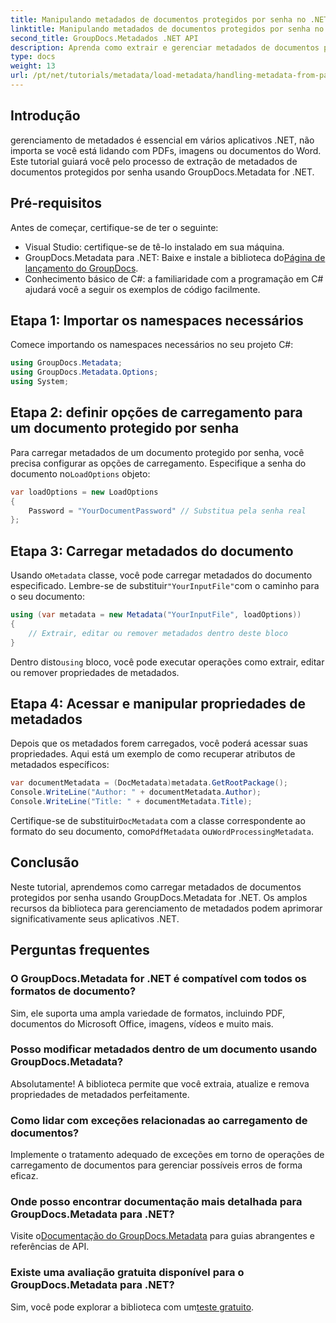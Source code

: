 ```yaml
---
title: Manipulando metadados de documentos protegidos por senha no .NET
linktitle: Manipulando metadados de documentos protegidos por senha no .NET
second_title: GroupDocs.Metadados .NET API
description: Aprenda como extrair e gerenciar metadados de documentos protegidos por senha de forma eficiente usando GroupDocs.Metadata for .NET. Este tutorial abrangente abrange etapas essenciais, incluindo configuração de opções de carga, acesso a propriedades de metadados.
type: docs
weight: 13
url: /pt/net/tutorials/metadata/load-metadata/handling-metadata-from-password-protected-document/
---
```

## Introdução

gerenciamento de metadados é essencial em vários aplicativos .NET, não importa se você está lidando com PDFs, imagens ou documentos do Word. Este tutorial guiará você pelo processo de extração de metadados de documentos protegidos por senha usando GroupDocs.Metadata for .NET.

## Pré-requisitos

Antes de começar, certifique-se de ter o seguinte:

- Visual Studio: certifique-se de tê-lo instalado em sua máquina.
-  GroupDocs.Metadata para .NET: Baixe e instale a biblioteca do[Página de lançamento do GroupDocs](https://releases.groupdocs.com/metadata/net/).
- Conhecimento básico de C#: a familiaridade com a programação em C# ajudará você a seguir os exemplos de código facilmente.

## Etapa 1: Importar os namespaces necessários

Comece importando os namespaces necessários no seu projeto C#:

```csharp
using GroupDocs.Metadata;
using GroupDocs.Metadata.Options;
using System;
```

## Etapa 2: definir opções de carregamento para um documento protegido por senha

 Para carregar metadados de um documento protegido por senha, você precisa configurar as opções de carregamento. Especifique a senha do documento no`LoadOptions` objeto:

```csharp
var loadOptions = new LoadOptions
{
    Password = "YourDocumentPassword" // Substitua pela senha real
};
```

## Etapa 3: Carregar metadados do documento

 Usando o`Metadata` classe, você pode carregar metadados do documento especificado. Lembre-se de substituir`"YourInputFile"`com o caminho para o seu documento:

```csharp
using (var metadata = new Metadata("YourInputFile", loadOptions))
{
    // Extrair, editar ou remover metadados dentro deste bloco
}
```

 Dentro disto`using` bloco, você pode executar operações como extrair, editar ou remover propriedades de metadados.

## Etapa 4: Acessar e manipular propriedades de metadados

Depois que os metadados forem carregados, você poderá acessar suas propriedades. Aqui está um exemplo de como recuperar atributos de metadados específicos:

```csharp
var documentMetadata = (DocMetadata)metadata.GetRootPackage();
Console.WriteLine("Author: " + documentMetadata.Author);
Console.WriteLine("Title: " + documentMetadata.Title);
```

 Certifique-se de substituir`DocMetadata` com a classe correspondente ao formato do seu documento, como`PdfMetadata` ou`WordProcessingMetadata`.

## Conclusão

Neste tutorial, aprendemos como carregar metadados de documentos protegidos por senha usando GroupDocs.Metadata for .NET. Os amplos recursos da biblioteca para gerenciamento de metadados podem aprimorar significativamente seus aplicativos .NET.

## Perguntas frequentes

### O GroupDocs.Metadata for .NET é compatível com todos os formatos de documento?
Sim, ele suporta uma ampla variedade de formatos, incluindo PDF, documentos do Microsoft Office, imagens, vídeos e muito mais.

### Posso modificar metadados dentro de um documento usando GroupDocs.Metadata?
Absolutamente! A biblioteca permite que você extraia, atualize e remova propriedades de metadados perfeitamente.

### Como lidar com exceções relacionadas ao carregamento de documentos?
Implemente o tratamento adequado de exceções em torno de operações de carregamento de documentos para gerenciar possíveis erros de forma eficaz.

### Onde posso encontrar documentação mais detalhada para GroupDocs.Metadata para .NET?
 Visite o[Documentação do GroupDocs.Metadata](https://reference.groupdocs.com/metadata/net/) para guias abrangentes e referências de API.

### Existe uma avaliação gratuita disponível para o GroupDocs.Metadata para .NET?
 Sim, você pode explorar a biblioteca com um[teste gratuito](https://releases.groupdocs.com/).
